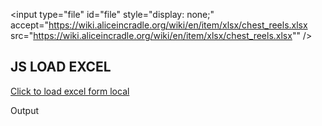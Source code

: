 <script src="https://wiki.aliceincradle.org/assets/load-xlsx/xlsx-display.js"></script>

<input type="file" id="file" style="display: none;" accept="https://wiki.aliceincradle.org/wiki/en/item/xlsx/chest_reels.xlsx src="https://wiki.aliceincradle.org/wiki/en/item/xlsx/chest_reels.xlsx"" />

  <h2>JS LOAD EXCEL</h2>
  <a href="javascript:selectFile()">Click to load excel form local</a>
  <p>Output</p>
  <div id="result"></div>
